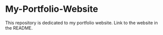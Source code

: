 # My-Portfolio-Website
This repository is dedicated to my portfolio website. Link to the website in the README.
